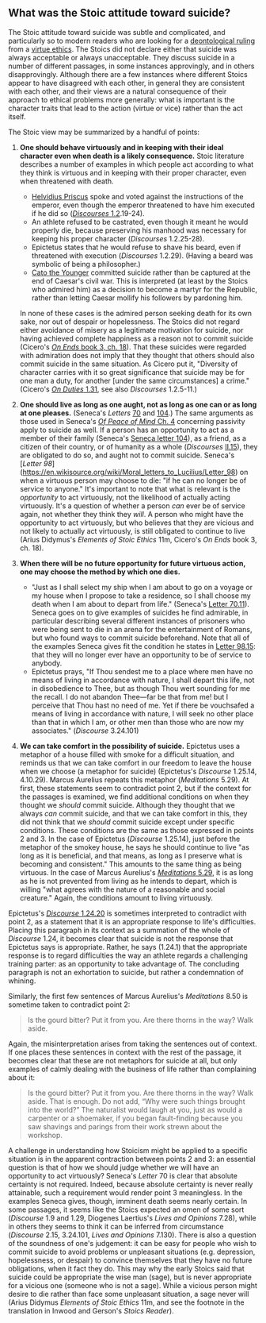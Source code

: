 ## What was the Stoic attitude toward suicide?

The Stoic attitude toward suicide was subtle and complicated, and particularly so to modern readers who are looking for a [deontological ruling](https://en.wikipedia.org/wiki/Deontological_ethics) from a [virtue ethics](https://en.wikipedia.org/wiki/Virtue_ethics).  The Stoics did not declare either that suicide was always acceptable or always unacceptable. They  discuss suicide in a number of different passages, in some instances approvingly, and in others disapprovingly. Although there are a few instances where different Stoics appear to have disagreed with each other, in general they are consistent with each other, and their views are a natural consequence of their approach to ethical problems more generally: what is important is the character traits that lead to the action (virtue or vice) rather than the act itself.

The Stoic view may be summarized by a handful of points:

1. **One should behave virtuously and in keeping with their ideal character even when death is a likely consequence.** Stoic literature describes a number of examples in which people act according to what they think is virtuous and in keeping with their proper character, even when threatened with death.
     - [Helvidius Priscus](https://en.wikipedia.org/wiki/Helvidius_Priscus) spoke and voted against the instructions of the emperor, even though the emperor threatened to have him executed if he did so ([*Discourses* 1.2](https://en.wikisource.org/wiki/Epictetus,_the_Discourses_as_reported_by_Arrian,_the_Manual,_and_Fragments/Book_1/Chapter_2).19-24).
     - An athlete refused to be castrated, even though it meant he would properly die, because preserving his manhood was necessary for keeping his proper character (*Discourses* 1.2.25-28).
     - Epictetus states that he would refuse to shave his beard, even if threatened with execution (*Discourses* 1.2.29). (Having a beard was symbolic of being a philosopher.)
     - [Cato the Younger](https://en.wikipedia.org/wiki/Cato_the_Younger) committed suicide rather than be captured at the end of Caesar's civil war. This is interpreted (at least by the Stoics who admired him) as a decision to become a martyr for the Republic, rather than letting Caesar mollify his followers by pardoning him. 
    
    In none of these cases is the admired person seeking death for its own sake, nor out of despair or hopelessness. The Stoics did not regard either avoidance of misery as a legitimate motivation for suicide, nor having achieved complete happiness as a reason not to commit suicide (Cicero's [*On Ends* book 3, ch. 18](https://www.gutenberg.org/files/29247/29247-h/29247-h.html#Pg202)).
    That these suicides were regarded with admiration does not imply that they thought that others should also commit suicide in the same situation. As Cicero put it, "Diversity of character carries with it so great significance that suicide may be for one man a duty, for another [under the same circumstances] a crime." (Cicero's [*On Duties* 1.31](https://www.gutenberg.org/files/47001/47001-h/47001-h.htm#I.112), see also *Discourses* 1.2.5-11.)
2. **One should live as long as one aught, not as long as one can or as long at one pleases.** (Seneca's *Letters* [70](https://en.wikisource.org/wiki/Moral_letters_to_Lucilius/Letter_70) and [104](https://en.wikisource.org/wiki/Moral_letters_to_Lucilius/Letter_104).)  The same arguments as those used in Seneca's [*Of Peace of Mind* Ch. 4](https://en.wikisource.org/wiki/Of_Peace_of_Mind#IV.) concerning passivity apply to suicide as well. If a person has an opportunity to act as a member of their family (Seneca's  [Seneca letter 104](http://en.wikisource.org/wiki/Moral_letters_to_Lucilius/Letter_104)), as a friend, as a citizen of their country, or of humanity as a whole (*Discourses* [II.15](https://en.wikisource.org/wiki/Epictetus,_the_Discourses_as_reported_by_Arrian,_the_Manual,_and_Fragments/Book_2/Chapter_15)), they are obligated to do so, and aught not to commit suicide.  Seneca's [*Letter 98*] (https://en.wikisource.org/wiki/Moral_letters_to_Lucilius/Letter_98) on when a virtuous person may choose to die: "if he can no longer be of service to anyone." It's important to note that what is relevant is the *opportunity* to act virtuously, not the likelihood of actually acting virtuously. It's a question of whether a person *can* ever be of service again, not whether they think they *will*.  A person who might have the opportunity to act virtuously, but who believes that they are vicious and not likely to actually act virtuously, is still obligated to continue to live (Arius Didymus's *Elements of Stoic Ethics* 11m, Cicero's *On Ends* book 3, ch. 18).
3. **When there will be no future opportunity for future virtuous action, one may choose the method by which one dies.**
    - "Just as I shall select my ship when I am about to go on a voyage or my house when I propose to take a residence, so I shall choose my death when I am about to depart from life." (Seneca's [Letter 70.11](https://en.wikisource.org/wiki/Moral_letters_to_Lucilius/Letter_70)). Seneca goes on to give examples of suicides he find admirable, in particular describing several different instances of prisoners who were being sent to die in an arena for the entertainment of Romans, but who found ways to commit suicide beforehand. Note that all of the examples Seneca gives fit the condition he states in [Letter 98.15](https://en.wikisource.org/wiki/Moral_letters_to_Lucilius/Letter_98): that they will no longer ever have an opportunity to be of service to anybody.
    - Epictetus prays, "If Thou sendest me to a place where men have no means of living in accordance with nature, I shall depart this life, not in disobedience to Thee, but as though Thou wert sounding for me the recall. I do not abandon Thee—far be that from me! but I perceive that Thou hast no need of me. Yet if there be vouchsafed a means of living in accordance with nature, I will seek no other place than that in which I am, or other men than those who are now my associates." (*Discourse* 3.24.101)
4. **We can take comfort in the possibility of suicide.** Epictetus uses a metaphor of a house filled with smoke for a difficult situation, and reminds us that we can take comfort in our freedom to leave the house when we choose (a metaphor for suicide) (Epictetus's *Discourse* 1.25.14, 4.10.29). Marcus Aurelius repeats this metaphor (*Meditations* 5.29). At first, these statements seem to contradict point 2, but if the context for the passages is examined, we find additional conditions on when they thought we *should* commit suicide. Although they thought that we always *can* commit suicide, and that we can take comfort in this, they did not think that we *should* commit suicide except under specific conditions. These conditions are the same as those expressed in points 2 and 3. In the case of Epictetus (*Discourse* 1.25.14), just before the metaphor of the smokey house, he says he should continue to live "as long as it is beneficial, and that means, as long as I preserve what is becoming and consistent." This amounts to the same thing as being virtuous. In the case of Marcus Aurelius's [*Meditations* 5.29](https://www.gutenberg.org/files/55317/55317-h/55317-h.htm#V_29), it is as long as he is not prevented from living as he intends to depart, which is willing "what agrees with the nature of a reasonable and social creature." Again, the conditions amount to living virtuously.
   
Epictetus's [*Discourse* 1.24.20](https://en.wikisource.org/wiki/Epictetus,_the_Discourses_as_reported_by_Arrian,_the_Manual,_and_Fragments/Book_1/Chapter_24) is sometimes interpreted to contradict with point 2, as a statement that it is an appropriate response to life's difficulties. Placing this paragraph in its context as a summation of the whole of *Discourse* 1.24, it becomes clear that suicide is not the response that Epictetus says is appropriate. Rather, he says (1.24.1) that the appropriate response is to regard difficulties the way an athlete regards a challenging training parter: as an opportunity to take advantage of. The concluding paragraph is not an exhortation to suicide, but rather a condemnation of whining.

Similarly, the first few sentences of Marcus Aurelius's *Meditations* 8.50 is sometime taken to contradict point 2:

> Is the gourd bitter? Put it from you. Are there thorns in the way? Walk aside.

Again, the misinterpretation arises from taking the sentences out of context. If one places these sentences in context with the rest of the passage, it becomes clear that these are not metaphors for suicide at all, but only examples of calmly dealing with the business of life rather than complaining about it:

> Is the gourd bitter? Put it from you. Are there thorns in the way? Walk aside. That is enough. Do not add, “Why were such things brought into the world?” The naturalist would laugh at you, just as would a carpenter or a shoemaker, if you began fault-finding because you saw shavings and parings from their work strewn about the workshop. 
 
A challenge in understanding how Stoicism might be applied to a specific situation is in the apparent contraction between points 2 and 3: an essential question is that of how we should judge whether we will have an opportunity to act virtuously? Seneca's *Letter* 70 is clear that absolute certainty is not required. Indeed, because absolute certainty is never really attainable, such a requirement would render point 3 meaningless. In the examples Seneca gives, though, imminent death seems nearly certain. In some passages, it seems like the Stoics expected an omen of some sort (*Discourse* 1.9 and 1.29, Diogenes Laertius's *Lives and Opinions* 7.28), while in others they seems to think it can be inferred from circumstance (*Discourse* 2.15, 3.24.101, *Lives and Opinions* 7.130). There is also a question of the soundness of one's judgement: it can be easy for people who wish to commit suicide to avoid problems or unpleasant situations (e.g. depression, hopelessness, or despair) to convince themselves that they have no future obligations, when it fact they do. This may why the early Stoics said that suicide could be appropriate the wise man (sage), but is never appropriate for a vicious one (someone who is not a sage). While a vicious person might desire to die rather than face some unpleasant situation, a sage never will (Arius Didymus *Elements of Stoic Ethics* 11m, and see the footnote in the translation in Inwood and Gerson's *Stoics Reader*).


